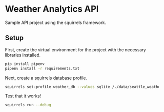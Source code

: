 # Weather Analytics API

Sample API project using the squirrels framework.

## Setup

First, create the virtual environment for the project with the necessary libraries installed.

```bash
pip install pipenv
pipenv install -r requirements.txt
```

Next, create a squirrels database profile.

```bash
squirrels set-profile weather_db --values sqlite /./data/seattle_weather.db "" ""
```

Test that it works!

```bash
squirrels run --debug
```
